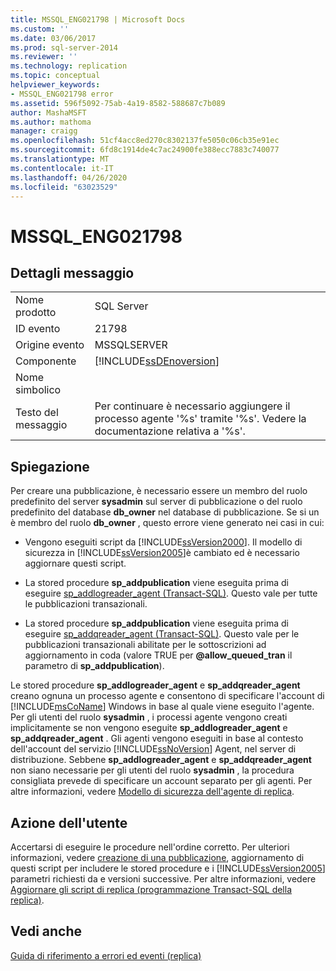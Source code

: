```yaml
---
title: MSSQL_ENG021798 | Microsoft Docs
ms.custom: ''
ms.date: 03/06/2017
ms.prod: sql-server-2014
ms.reviewer: ''
ms.technology: replication
ms.topic: conceptual
helpviewer_keywords:
- MSSQL_ENG021798 error
ms.assetid: 596f5092-75ab-4a19-8582-588687c7b089
author: MashaMSFT
ms.author: mathoma
manager: craigg
ms.openlocfilehash: 51cf4acc8ed270c8302137fe5050c06cb35e91ec
ms.sourcegitcommit: 6fd8c1914de4c7ac24900fe388ecc7883c740077
ms.translationtype: MT
ms.contentlocale: it-IT
ms.lasthandoff: 04/26/2020
ms.locfileid: "63023529"
---
```

# <a name="mssql_eng021798"></a>MSSQL_ENG021798
    
## <a name="message-details"></a>Dettagli messaggio  
  
|||  
|-|-|  
|Nome prodotto|SQL Server|  
|ID evento|21798|  
|Origine evento|MSSQLSERVER|  
|Componente|[!INCLUDE[ssDEnoversion](../../includes/ssdenoversion-md.md)]|  
|Nome simbolico||  
|Testo del messaggio|Per continuare è necessario aggiungere il processo agente '%s' tramite '%s'. Vedere la documentazione relativa a '%s'.|  
  
## <a name="explanation"></a>Spiegazione  
 Per creare una pubblicazione, è necessario essere un membro del ruolo predefinito del server **sysadmin** sul server di pubblicazione o del ruolo predefinito del database **db_owner** nel database di pubblicazione. Se si un è membro del ruolo **db_owner** , questo errore viene generato nei casi in cui:  
  
-   Vengono eseguiti script da [!INCLUDE[ssVersion2000](../../includes/ssversion2000-md.md)]. Il modello di sicurezza in [!INCLUDE[ssVersion2005](../../includes/ssversion2005-md.md)]è cambiato ed è necessario aggiornare questi script.  
  
-   La stored procedure **sp_addpublication** viene eseguita prima di eseguire [sp_addlogreader_agent &#40;Transact-SQL&#41;](/sql/relational-databases/system-stored-procedures/sp-addlogreader-agent-transact-sql). Questo vale per tutte le pubblicazioni transazionali.  
  
-   La stored procedure **sp_addpublication** viene eseguita prima di eseguire [sp_addqreader_agent &#40;Transact-SQL&#41;](/sql/relational-databases/system-stored-procedures/sp-addqreader-agent-transact-sql). Questo vale per le pubblicazioni transazionali abilitate per le sottoscrizioni ad aggiornamento in coda (valore TRUE per **@allow_queued_tran** il parametro di **sp_addpublication**).  
  
 Le stored procedure **sp_addlogreader_agent** e **sp_addqreader_agent** creano ognuna un processo agente e consentono di specificare l'account di [!INCLUDE[msCoName](../../includes/msconame-md.md)] Windows in base al quale viene eseguito l'agente. Per gli utenti del ruolo **sysadmin** , i processi agente vengono creati implicitamente se non vengono eseguite **sp_addlogreader_agent** e **sp_addqreader_agent** . Gli agenti vengono eseguiti in base al contesto dell'account del servizio [!INCLUDE[ssNoVersion](../../includes/ssnoversion-md.md)] Agent, nel server di distribuzione. Sebbene **sp_addlogreader_agent** e **sp_addqreader_agent** non siano necessarie per gli utenti del ruolo **sysadmin** , la procedura consigliata prevede di specificare un account separato per gli agenti. Per altre informazioni, vedere [Modello di sicurezza dell'agente di replica](security/replication-agent-security-model.md).  
  
## <a name="user-action"></a>Azione dell'utente  
 Accertarsi di eseguire le procedure nell'ordine corretto. Per ulteriori informazioni, vedere [creazione di una pubblicazione](publish/create-a-publication.md), aggiornamento di questi script per includere le stored procedure e i [!INCLUDE[ssVersion2005](../../includes/ssversion2005-md.md)] parametri richiesti da e versioni successive. Per altre informazioni, vedere [Aggiornare gli script di replica &#40;programmazione Transact-SQL della replica&#41;](administration/upgrade-replication-scripts-replication-transact-sql-programming.md).  
  
## <a name="see-also"></a>Vedi anche  
 [Guida di riferimento a errori ed eventi &#40;replica&#41;](errors-and-events-reference-replication.md)  
  
  
